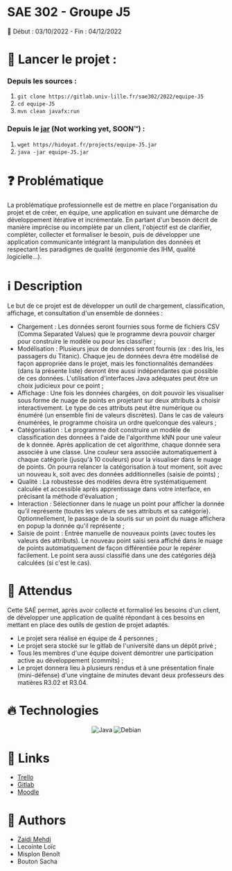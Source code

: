 # SAE 302 - Groupe J5
📅 Début : 03/10/2022 - Fin : 04/12/2022

# 🚀 Lancer le projet :
### Depuis les sources :
1. `git clone https://gitlab.univ-lille.fr/sae302/2022/equipe-J5`
2. `cd equipe-J5`
3. `mvn clean javafx:run`  

### Depuis le [jar]() (Not working yet, SOON™) :
1. `wget https//hidoyat.fr/projects/equipe-J5.jar`
2. `java -jar equipe-J5.jar`

# ❓ Problématique
La problématique professionnelle est de mettre en place l'organisation du projet et de créer, en équipe, une application en suivant une démarche de développement itérative et incrémentale. En partant d'un besoin décrit de manière imprécise ou incomplète par un client, l'objectif est de clarifier, compléter, collecter et formaliser le besoin, puis de développer une application communicante intégrant la manipulation des données et respectant les paradigmes de qualité (ergonomie des IHM, qualité logicielle…).

# ℹ️ Description
Le but de ce projet est de développer un outil de chargement, classification, affichage, et consultation d'un ensemble de données :

- Chargement : Les données seront fournies sous forme de fichiers CSV (Comma Separated Values) que le programme devra pouvoir charger pour construire le modèle ou pour les classifier ;
- Modélisation : Plusieurs jeux de données seront fournis (ex : des Iris, les passagers du Titanic). Chaque jeu de données devra être modélisé de façon appropriée dans le projet, mais les fonctionnalités demandées (dans la présente liste) devront être aussi indépendantes que possible de ces données. L'utilisation d'interfaces Java adéquates peut être un choix judicieux pour ce point ;
- Affichage : Une fois les données chargées, on doit pouvoir les visualiser sous forme de nuage de points en projetant sur deux attributs à choisir interactivement. Le type de ces attributs peut être numérique ou énuméré (un ensemble fini de valeurs discrètes). Dans le cas de valeurs énumérées, le programme choisira un ordre quelconque des valeurs ;
- Catégorisation : Le programme doit construire un modèle de classification des données à l'aide de l'algorithme kNN pour une valeur de k donnée. Après application de cet algorithme, chaque donnée sera associée à une classe. Une couleur sera associée automatiquement à chaque catégorie (jusqu'à 10 couleurs) pour la visualiser dans le nuage de points. On pourra relancer la catégorisation à tout moment, soit avec un nouveau k, soit avec des données additionnelles (saisie de points) ;
- Qualité : La robustesse des modèles devra être systématiquement calculée et accessible après apprentissage dans votre interface, en précisant la méthode d'évaluation ;
- Interaction : Sélectionner dans le nuage un point pour afficher la donnée qu’il représente (toutes les valeurs de ses attributs et sa catégorie). Optionnellement, le passage de la souris sur un point du nuage affichera en popup la donnée qu'il représente ;
- Saisie de point : Entrée manuelle de nouveaux points (avec toutes les valeurs des attributs). Le nouveau point saisi sera affiché dans le nuage de points automatiquement de façon différentiée pour le repérer facilement. Le point sera aussi classifié dans une des catégories déjà calculées (si c'est le cas).

# 🏹 Attendus
Cette SAÉ permet, après avoir collecté et formalisé les besoins d'un client, de développer une application de qualité répondant à ces besoins en mettant en place des outils de gestion de projet adaptés.

- Le projet sera réalisé en équipe de 4 personnes ;
- Le projet sera stocké sur le gitlab de l'université dans un dépôt privé ;
- Tous les membres d'une équipe doivent démontrer une participation active au développement (commits) ;
- Le projet donnera lieu à plusieurs rendus et à une présentation finale (mini-défense) d'une vingtaine de minutes devant deux professeurs des matières R3.02 et R3.04.

# 🔥 Technologies
<p align="center">
    <img alt="Java"       src="https://img.shields.io/badge/Java-ED8B00?style=for-the-badge&logo=java&logoColor=white"/>
    <img alt="Debian"     src="https://img.shields.io/badge/Debian-A81D33?style=for-the-badge&logo=debian&logoColor=white"/>
</p>

# 🔗 Links
- [Trello](https://trello.com/b/mfKQH5ar/sae302-groupe-j5)
- [Gitlab](https://gitlab.univ-lille.fr/sae302/2022/equipe-J5)
- [Moodle](https://moodle.univ-lille.fr/course/view.php?id=35684)

# 👥 Authors
- [Zaidi Mehdi](https://hidoyat.fr/)
- Lecointe Loïc
- Misplon Benoît
- Bouton Sacha
